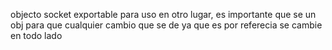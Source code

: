 objecto socket exportable para uso en otro lugar, es importante que se un obj para que cualquier cambio que se de ya que es por referecia se cambie en todo lado